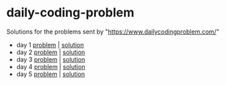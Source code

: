 # daily-coding-problem
Solutions for the problems sent by "https://www.dailycodingproblem.com/"

* day 1 [problem](#) | [solution](#)
* day 2 [problem](#) | [solution](#)
* day 3 [problem](#) | [solution](#)
* day 4 [problem](#) | [solution](#)
* day 5 [problem](#) | [solution](#)

